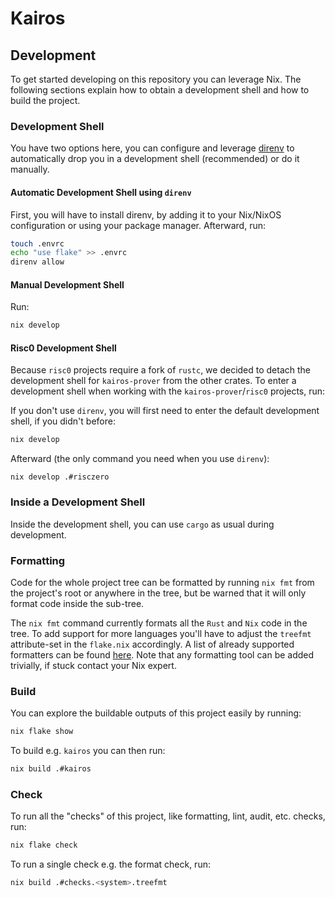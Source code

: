 # Kairos

## Development

To get started developing on this repository you can leverage Nix. The following sections explain how to obtain a development shell and how to build the project.

### Development Shell

You have two options here, you can configure and leverage [direnv](https://direnv.net/) to automatically drop you in a development shell (recommended) or do it manually.

#### Automatic Development Shell using `direnv`

First, you will have to install direnv, by adding it to your Nix/NixOS configuration or using your package manager.
Afterward, run:

```sh
touch .envrc
echo "use flake" >> .envrc
direnv allow
```

#### Manual Development Shell

Run:

```sh
nix develop
```

#### Risc0 Development Shell

Because `risc0` projects require a fork of `rustc`, we decided to detach the development shell for `kairos-prover` from the other crates. To enter a development shell when working with the `kairos-prover`/`risc0` projects, run:

If you don't use `direnv`, you will first need to enter the default development shell, if you didn't before:

```sh
nix develop 
```

Afterward (the only command you need when you use `direnv`):

```
nix develop .#risczero
```

### Inside a Development Shell

Inside the development shell, you can use `cargo` as usual during development.

### Formatting

Code for the whole project tree can be formatted by running `nix fmt` from the project's root or anywhere in the tree, but be warned that it will only format code inside the sub-tree.

The `nix fmt` command currently formats all the `Rust` and `Nix` code in the tree. To add support for more languages you'll have to adjust the `treefmt` attribute-set in the `flake.nix` accordingly. A list of already supported formatters can be found [here](https://numtide.github.io/treefmt/formatters/). Note that any formatting tool can be added trivially, if stuck contact your Nix expert.

### Build

You can explore the buildable outputs of this project easily by running:

```sh
nix flake show
```

To build e.g. `kairos` you can then run:

```sh
nix build .#kairos
```

### Check

To run all the "checks" of this project, like formatting, lint, audit, etc. checks, run:

```sh
nix flake check
```

To run a single check e.g. the format check, run:

```sh
nix build .#checks.<system>.treefmt
```
